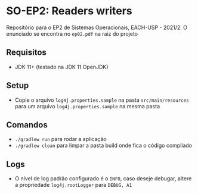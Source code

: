 # SO-EP2: Readers writers

Repositório para o EP2 de Sistemas Operacionais, EACH-USP - 2021/2. O enunciado se encontra no `ep02.pdf` na raiz do projeto

## Requisitos
* JDK 11+ (testado na JDK 11 OpenJDK)

## Setup
* Copie o arquivo `log4j.properties.sample` na pasta `src/main/resources` para um arquivo `log4j.properties.sample` na mesma pasta

## Comandos

* `./gradlew run` para rodar a aplicação
* `./gradlew clean` para limpar a pasta build onde fica o código compilado

## Logs
* O nível de log padrão configurado é o `INFO`, caso deseje debugar, altere a propriedade `log4j.rootLogger` para `DEBUG, A1`
